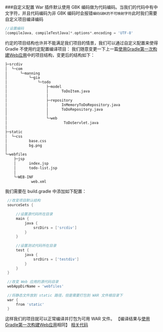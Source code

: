 ###自定义配置
War 插件默认使用 GBK 编码做为代码编码。当我们的代码中有中文字符，并且代码编码为非 GBK 编码时会报错`编码GBK的不可映射字符`此时我们需要自定义项目编译编码
 ```groovy
 //设置编码
 [compileJava, compileTestJava]*.options*.encoding = 'UTF-8'
```
约定的项目结构也许并不能满足我们项目的情景，我们可以通过自定义配置来使得 Gradle 不使用约定配置编译项目：
我们随意变更一下上一篇[使用Gradle第一次构建Web应用](https://coderknock.com/blog/2017/03/13/%E4%BD%BF%E7%94%A8Gradle%E7%AC%AC%E4%B8%80%E6%AC%A1%E6%9E%84%E5%BB%BAWeb%E5%BA%94%E7%94%A8.html)中的项目结构，变更后的结构如下：
```bash
├─srcdiv
│  └─com
│      └─manning
│          └─gia
│              └─todo
│                  ├─model
│                  │      ToDoItem.java
│                  │
│                  ├─repository
│                  │      InMemoryToDoRepository.java
│                  │      ToDoRepository.java
│                  │
│                  └─web
│                          ToDoServlet.java
│
├─static
│  └─css
│          base.css
│          bg.png
│
└─webfiles
    ├─jsp
    │      index.jsp
    │      todo-list.jsp
    │
    └─WEB-INF
            web.xml
```
我们需要在 build.gradle 中添加如下配置：
```groovy
 //改变项目默认结构
 sourceSets {
 
     //设置源代码所在目录
     main {
         java {
             srcDirs = ['srcdiv']
         }
     }
 
     //设置测试代码所在目录
     test {
         java {
             srcDirs = ['testdiv']
         }
     }
 }
 
 //改变 Web 应用的源代码目录
 webAppDirName = 'webfiles'
 
 //将静态文件放到 static 路径，但是需要打包到 WAR 文件根目录下
 war {
     from 'static'
 }
```
这样我们的项目就可以正常编译并打包为可用 WAR 文件。 【编译结果与[使用Gradle第一次构建Web应用](https://coderknock.com/blog/2017/03/13/%E4%BD%BF%E7%94%A8Gradle%E7%AC%AC%E4%B8%80%E6%AC%A1%E6%9E%84%E5%BB%BAWeb%E5%BA%94%E7%94%A8.html)相同】
[相关代码](https://coderknock.com/blog/2017/03/13/%E4%BD%BF%E7%94%A8Gradle%E7%AC%AC%E4%B8%80%E6%AC%A1%E6%9E%84%E5%BB%BAWeb%E5%BA%94%E7%94%A8.html)

